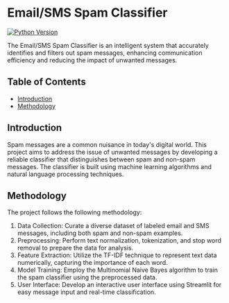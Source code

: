 # Email/SMS Spam Classifier

[![Python Version](https://img.shields.io/badge/python-3.7%2B-blue)](https://www.python.org/downloads/)

The Email/SMS Spam Classifier is an intelligent system that accurately identifies and filters out spam messages, enhancing communication efficiency and reducing the impact of unwanted messages.

## Table of Contents
- [Introduction](#introduction)
- [Methodology](#methodology)



## Introduction

Spam messages are a common nuisance in today's digital world. This project aims to address the issue of unwanted messages by developing a reliable classifier that distinguishes between spam and non-spam messages. The classifier is built using machine learning algorithms and natural language processing techniques.

## Methodology

The project follows the following methodology:
1. Data Collection: Curate a diverse dataset of labeled email and SMS messages, including both spam and non-spam examples.
2. Preprocessing: Perform text normalization, tokenization, and stop word removal to prepare the data for analysis.
3. Feature Extraction: Utilize the TF-IDF technique to represent text data numerically, capturing the importance of each word.
4. Model Training: Employ the Multinomial Naive Bayes algorithm to train the spam classifier using the preprocessed data.
5. User Interface: Develop an interactive user interface using Streamlit for easy message input and real-time classification.


